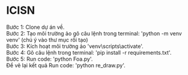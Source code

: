 # ICISN
Bước 1: Clone dự án về.\
Bước 2: Tạo môi trường ảo 
        gõ câu lệnh trong terminal: 'python -m venv venv'
        (chú ý vào thư mục rồi tạo)\
Bước 3: Kích hoạt môi trường ảo 'venv\scripts\activate'.\
Bước 4: Gõ câu lệnh trong terminal: 'pip install -r requirements.txt'.\
Bước 5: Run code: 'python Foa.py'.\
Để vẽ lại kết quả Run code: 'python re_draw.py'.